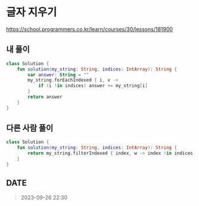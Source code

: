 # 글자 지우기

https://school.programmers.co.kr/learn/courses/30/lessons/181900

## 내 풀이

```kt
class Solution {
    fun solution(my_string: String, indices: IntArray): String {
        var answer: String = ""
        my_string.forEachIndexed { i, v ->
            if (i !in indices) answer += my_string[i]
        }
        return answer
    }
}
```

## 다른 사람 풀이

```kt
class Solution {
    fun solution(my_string: String, indices: IntArray): String {
        return my_string.filterIndexed { index, w -> index !in indices }
    }
}
```

## DATE

> 2023-09-26 22:30
